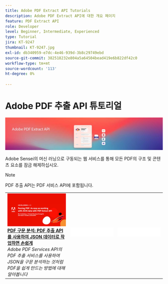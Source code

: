 ```yaml
---
title: Adobe PDF Extract API Tutorials
description: Adobe PDF Extract API에 대한 개요 페이지
feature: PDF Extract API
role: Developer
level: Beginner, Intermediate, Experienced
type: Tutorial
jira: KT-9247
thumbnail: KT-9247.jpg
exl-id: db340959-e7dc-4e46-939d-3b8c29749ebd
source-git-commit: 382518232e804a5a64504bead419e6b822df42c0
workflow-type: tm+mt
source-wordcount: '113'
ht-degree: 0%

---
```


# Adobe PDF 추출 API 튜토리얼

![PDF Embed API 배너](../assets/pdfextracthero.jpg)

Adobe Sensei의 머신 러닝으로 구동되는 웹 서비스를 통해 모든 PDF의 구조 및 콘텐츠 요소를 잠금 해제하십시오.

>[!NOTE]
>
>PDF 추출 API는 PDF 서비스 API에 포함됩니다.

<table style="table-layout:fixed">
<tr>
 <td>
   <a href="https://experienceleague.adobe.com/docs/adobe-developers-live-events/events/2021/oct2021/parsing-pdf.html">
      <img alt="PDF 구문 분석: PDF 추출 API를 사용하여 JSON 데이터로 작업하면 손쉽게" src="assets/ParsingPDF_1280.png" />
   </a>
    <div>
   <a href="https://experienceleague.adobe.com/docs/adobe-developers-live-events/events/2021/oct2021/parsing-pdf.html"><strong>PDF 구문 분석: PDF 추출 API를 사용하여 JSON 데이터로 작업하면 손쉽게</strong></a>
    </div>
    <em>Adobe PDF Services API의 PDF 추출 서비스를 사용하여 JSON을 구문 분석하는 것처럼 PDF을 쉽게 만드는 방법에 대해 알아봅니다</em>
    <br>
  </td>
  <td>
    <img alt="스페이서" src="../assets/WhiteBanner_Placeholder.png" />
    <div>
    <br>
  </td>
  <td>
    <img alt="스페이서" src="../assets/WhiteBanner_Placeholder.png" />
    <div>
    <br>
  </td>
</tr>
</table>
